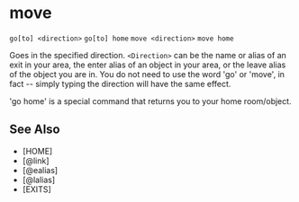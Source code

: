 # move
`go[to] <direction>`
`go[to] home`
`move <direction>`
`move home`

Goes in the specified direction. `<Direction>` can be the name or alias of an exit in your area, the enter alias of an object in your area, or the leave alias of the object you are in. You do not need to use the word 'go' or 'move', in fact -- simply typing the direction will have the same effect.

'go home' is a special command that returns you to your home room/object.


## See Also
- [HOME]
- [@link]
- [@ealias]
- [@lalias]
- [EXITS]

